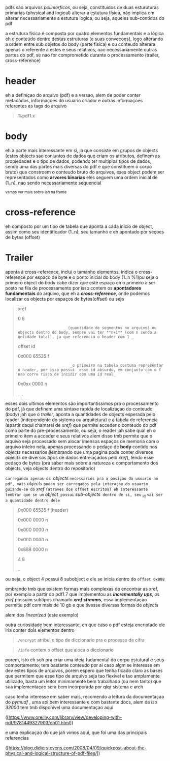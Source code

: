 pdfs são arquivos _polimorficos_, ou seja, constituidos de duas esturuturas primarias (physical and logical)
alterar a estutura física, não implica em alterar necessariamente a estutura logica, ou seja, aqueles sub-contidos do pdf

a estrutura física é composta por quatro elementos fundamentais e a lógica eh o conteúdo dentro destas estruturas (e suas conveçoes), logo alterando a ordem entre sub objetos do body (parte fisica) e ou conteudo alterara apenas o referente a estes e seus relativos, nao necessariamente outras partes do pdf, se nao for comprometido durante o processamento (trailer, cross-reference)

# header 
 eh a definiçao do arquivo (pdf) e a versao, alem de poder conter metadados, informaçoes do usuario criador e outras informaçoes referentes as tags do arquivo
 > %pdf1.x

# body
eh a parte mais interessante em si, ja que consiste em grupos de objects (estes objects sao conjuntos de dados que criam os atributos, definem as propiedades e o tipo de dados, podendo ter multiplos tipos de dados, sendo uma das partes mais diversas do pdf e que constituem o corpo bruto) que constroem o conteudo bruto do arquivos, eses object podem ser representados como **arvores binarias**
eles seguem uma ordem inicial de (1..n), nao sendo necessariamente sequencial

<sub>vamos ver mais sobre lah na frente</sub>

# cross-reference

eh composto por um tipo de tabela que aponta a cada inicio de object, assim como seu identificador (1..n), seu tamanho e eh apontado por seçoes de bytes (offset)


# Trailer
aponta á cross-reference, inclui o tamanho elementos, indica o cross-reference por espaço de byte e o ponto inicial do body (1..n %1)pu seja o primeiro object do body
cabe dizer que este espaço eh o primeiro a ser posto na fila de processamento por isso contem os **apontadores fundamentais** do arquivo, que eh a **_cross-reference_**, onde podemos localizar os objects por espaços de bytes(offset) ou seja
> xref
> 
> 0 8
>
>                         _ (quantidade de segmentos no arquivo) ou objects dentro do body, sempre vai ter **n+1** (com n sendo a qntidade total), ja que referencia o header com 1 _
> 
> offset   id
> 
> 0x000   65535  f
> 
>                            _o primeiro na tabela costuma representar o header, por isso possui  esse id absurdo, em conjunto com o f nao corre risco de incidir com uma id real_
>
> 0x0xx   0000  n
>
> ….
>

esses dois ultimos elementos são importantissimos pra o processamento do pdf, já que definem uma sintaxe rapida de localizaçao do conteudo (*body*)
jah que o _trailer_, aponta a quantidades de objects esperada pelo reader (independente do sistema ou arquitetura) e a tabela de referencia (apartir daqui chamarei de *xref*) que permite acceder o conteudo do pdf como parte do pre-processamento, ou seja, o reader jah sabe qual eh o primeiro item a acceder e seus relativos
alem disso tmb permite que o arquivo seja processado sem alocar imensos espaços de memoria com o arquivo inteiro nela, apenas processando o pedaço de **body** contido nos _objects_ necessarios (lembrando que uma pagina pode conter diversos _objects_ de diversos tipos de dados entrelaçados pelo _xref_), lendo esse pedaço de bytes (pra saber mais sobre a natureza e comportamento dos objects, veja objects dentro do repositorio)

`carregando apenas os `_objects_ `necessarios pra a posiçao do usuario no pdf, mais` _objects_ `podem ser carregados pela interaçao do usuario guiando-se do` *xref* `(atraves dos offset escritos)
eh interessante lembrar que se um` _object_` possui` _sub-objects_` dentro de si, seu` <sub>id</sub> `vai ser a quantidade dentro dele`

>0x000 65535 f (header)
>
>0x000 0000   n
>
>0x000 0000  n
>
>0x000 0000  n
>
>0x888 0000 n
>
>4 8
>
>..

ou seja, o object 4 possui 8 subobject e ele se inicia dentro do `offset 0x888`

embrando tmb que existem formas mais complexas de encontrar as xref, por exemplo a partir do pdf1.7 que implementou as **_incrementally ups_**, os *xref* possuim subtipos chamado **_xref streams_**, essa implementaçao permitiu pdf com mais de 10 gb e que tivesse diversas formas de _objects_ 

alem dos _linearized_ (este exemplo)

outra curiosidade bem interessante, eh que caso o pdf esteja encriptado ele iria conter dois elementos dentro

>
> `/encrypt`  atribui o tipo de diccionario pra o processo de cifra

> `/info`  contem o offset que aloca o diccionario
>

porem, isto eh soh pra criar uma ideia fudamental do corpo estutural e seus comportamento; tem bastante conteudo por ai caso algm se interesse em dev estes tipos de arquivos, porem espero que tenha ficado claro as bases que permitem que esse tipo de arquivo seja tao flexivel e tao amplamente utilizado, basta um leitor minimamente bem trabalhado (ou nem tanto) que sua implementaçao sera bem incorporada por qlqr sistema e arch

caso tenha interesse em saber mais, recomendo a leitura da documentaçao do *pymudf* , uma api bem interessante e com bastante docs, alem da _iso 32000_
tem tmb disponivel uma documentaçao aqui 

([https://www.oreilly.com/library/view/developing-with-pdf/9781449327903/ch01.html])

e uma explicaçao do que jah vimos aqui, que foi uma das principais referencias

([https://blog.didierstevens.com/2008/04/09/quickpost-about-the-physical-and-logical-structure-of-pdf-files/])

